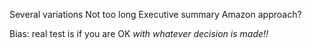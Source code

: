 Several variations
Not too long
Executive summary
Amazon approach?

Bias: real test is if you are OK *with whatever decision is made!!* 